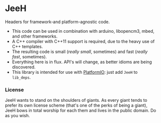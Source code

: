 # JeeH

Headers for framework-and platform-agnostic code.

* This code can be used in combination with arduino, libopencm3, mbed, and other frameworks.
* A C++ compiler with C++11 support is required, due to the heavy use of C++ templates.
* The resulting code is small (_really small_, sometimes) and fast (_really fast_, sometimes).
* Everything here is in flux. API's will change, as better idioms are being discovered.
* This library is intended for use with [PlatformIO](https://platformio.org/lib/show/3082/JeeH): just add `JeeH` to `lib_deps`.

### License

JeeH wants to stand on the shoulders of giants. As every giant tends to prefer
its own license scheme (that's one of the perks of being a giant), JeeH bows in
total worship for each them and lives in the public domain. Do as you wish.
